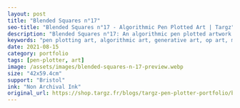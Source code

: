 ```yaml
---
layout: post
title: "Blended Squares n°17"
seo-title: "Blended Squares n°17 - Algorithmic Pen Plotted Art | Targz"
description: "Blended Squares n°17: An algorithmic pen plotted artwork featuring geometric patterns. 42x59.4cm non archival ink on Bristol paper."
keywords: "pen plotting art, algorithmic art, generative art, op art, mathematical art, geometric patterns, bristol paper, precision plotting"
date: 2021-08-15
category: portfolio
tags: [pen-plotter, art]
image: /assets/images/blended-squares-n-17-preview.webp
size: "42x59.4cm"
support: "Bristol"
ink: "Non Archival Ink"
original_url: https://shop.targz.fr/blogs/targz-pen-plotter-portfolio/blended-squares-n-17
---
```





